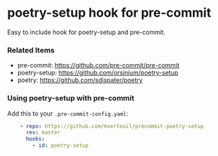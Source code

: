 poetry-setup hook for pre-commit 
================================

Easy to include hook for poetry-setup and pre-commit.

### Related Items
- pre-commit: https://github.com/pre-commit/pre-commit
- poetry-setup: https://github.com/orsinium/poetry-setup
- poetry: https://github.com/sdispater/poetry

### Using poetry-setup with pre-commit

Add this to your `.pre-commit-config.yaml`:

```yaml
    - repo: https://github.com/mverteuil/precommit-poetry-setup
      rev: master
      hooks:
        - id: poetry-setup
```
